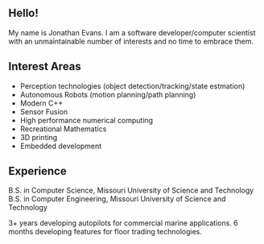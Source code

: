## Hello!
My name is Jonathan Evans. I am a software developer/computer scientist with an unmaintainable number of interests and no time to embrace them.

## Interest Areas

* Perception technologies (object detection/tracking/state estmation)
* Autonomous Robots (motion planning/path planning)
* Modern C++
* Sensor Fusion
* High performance numerical computing
* Recreational Mathematics
* 3D printing
* Embedded development

## Experience
B.S. in Computer Science, Missouri University of Science and Technology
B.S. in Computer Engineering, Missouri University of Science and Technology

3+ years developing autopilots for commercial marine applications.
6 months developing features for floor trading technologies.
